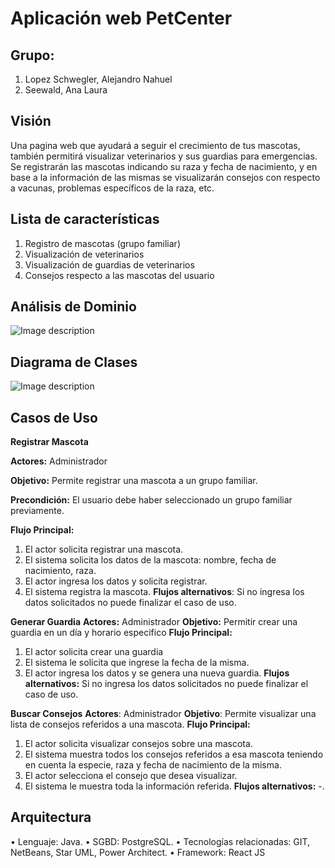 # Aplicación web PetCenter
## Grupo: 
1.	Lopez Schwegler, Alejandro Nahuel
2.	Seewald, Ana Laura
## Visión
Una pagina web que ayudará a seguir el crecimiento de tus mascotas, también permitirá visualizar veterinarios y sus guardias para emergencias. Se registrarán las mascotas indicando su raza y fecha de nacimiento, y en base a la información de las mismas se visualizarán consejos con respecto a vacunas, problemas específicos de la raza, etc. 

## Lista de características
  1.	Registro de mascotas (grupo familiar)
  2.	Visualización de veterinarios
  3.	Visualización de guardias de veterinarios
  4.	Consejos respecto a las mascotas del usuario
  
## Análisis de Dominio

![Image description](https://scontent.fcnq2-2.fna.fbcdn.net/v/t1.0-9/89313300_2648306678732423_5158492267819827200_o.jpg?_nc_cat=110&_nc_sid=e007fa&_nc_ohc=jaThJOdunbUAX_a2e3s&_nc_ht=scontent.fcnq2-2.fna&oh=234f1e0d9851d38c254d9d22c356d37a&oe=5E9580AD)
   
## Diagrama de Clases

![Image description](https://scontent.fcnq2-1.fna.fbcdn.net/v/t1.0-9/89236281_2648343268728764_7995518892124405760_n.jpg?_nc_cat=100&_nc_sid=e007fa&_nc_ohc=g20vHLungXoAX-BNbrH&_nc_ht=scontent.fcnq2-1.fna&oh=09421296cd4387652c3dadfabe271091&oe=5E91EFDA)
 
## Casos de Uso

__Registrar Mascota__

__Actores:__ 
Administrador

__Objetivo:__ 
Permite registrar una mascota a un grupo familiar.

__Precondición:__ 
El usuario debe haber seleccionado un grupo familiar previamente.

__Flujo Principal:__
1.	El actor solicita registrar una mascota.
2.	El sistema solicita los datos de la mascota: nombre, fecha de nacimiento, raza.
3.	El actor ingresa los datos y solicita registrar.
4.	El sistema registra la mascota.
__Flujos alternativos__:
Si no ingresa los datos solicitados no puede finalizar el caso de uso.

__Generar Guardia__
__Actores:__ Administrador
__Objetivo:__ Permitir crear una guardia en un día y horario especifico
__Flujo Principal:__
1.	El actor solicita crear una guardia
2.	El sistema le solicita que ingrese la fecha de la misma.
3.	El actor ingresa los datos y se genera una nueva guardia.
__Flujos alternativos:__
Si no ingresa los datos solicitados no puede finalizar el caso de uso.

__Buscar Consejos__
__Actores__: Administrador
__Objetivo__: Permite visualizar una lista de consejos referidos a una mascota.
__Flujo Principal:__
1.	El actor solicita visualizar consejos sobre una mascota.
2.	El sistema muestra todos los consejos referidos a esa mascota teniendo en cuenta la especie, raza y fecha de nacimiento de la misma.
3.	El actor selecciona el consejo que desea visualizar.
4.	El sistema le muestra toda la información referida.
__Flujos alternativos:__
-.
## Arquitectura
•	Lenguaje: Java.
•	SGBD: PostgreSQL.
•	Tecnologías relacionadas: GIT, NetBeans, Star UML, Power Architect.
• Framework: React JS
